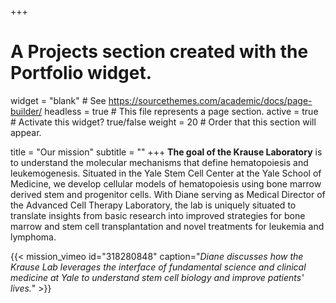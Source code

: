 +++
# A Projects section created with the Portfolio widget.
widget = "blank"  # See https://sourcethemes.com/academic/docs/page-builder/
headless = true  # This file represents a page section.
active = true  # Activate this widget? true/false
weight = 20  # Order that this section will appear.

title = "Our mission"
subtitle = ""
+++
**The goal of the Krause Laboratory** is to understand the molecular mechanisms that define hematopoiesis and leukemogenesis. Situated in the Yale Stem Cell Center at the Yale School of Medicine, we develop cellular models of hematopoiesis using bone marrow derived stem and progenitor cells. With Diane serving as Medical Director of the Advanced Cell Therapy Laboratory, the lab is uniquely situated to translate insights from basic research into improved strategies for bone marrow and stem cell transplantation and novel treatments for leukemia and lymphoma.  

{{< mission_vimeo id="318280848" caption="*Diane discusses how the Krause Lab leverages the interface of fundamental science and clinical medicine at Yale to understand stem cell biology and improve patients' lives.*" >}}
